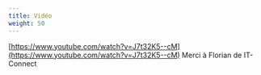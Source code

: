```yaml
---
title: Vidéo
weight: 50
---
```



[https://www.youtube.com/watch?v=J7t32K5--cM](https://www.youtube.com/watch?v=J7t32K5--cM)
Merci à Florian de IT-Connect